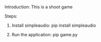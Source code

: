 Introduction:
This is a shoot game

Steps:
1. Install simpleaudio:
    pip install simpleaudio

2. Run the application:
    pip game.py